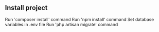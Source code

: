 ## Install project
Run 'composer install' command
Run 'npm install' command
Set database variables in .env file
Run 'php artisan migrate' command